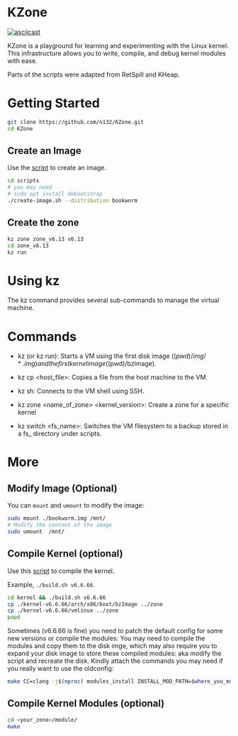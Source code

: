 # KZone

[![asciicast](https://asciinema.org/a/FhI3yXmoT5FedbiSphHQJEWP2.svg)](https://asciinema.org/a/FhI3yXmoT5FedbiSphHQJEWP2)


KZone is a playground for learning and experimenting with the Linux kernel. This infrastructure allows you to write, compile, and debug kernel modules with ease.

Parts of the scripts were adapted from RetSpill and KHeap.


# Getting Started

```sh
git clone https://github.com/n132/KZone.git
cd KZone
```

## Create an Image

Use the [script][3] to create an image. 

```bash
cd scripts
# you may need
# sudo apt install debootstrap
./create-image.sh --distribution bookworm
```

## Create the zone
```bash
kz zone zone_v6.13 v6.13
cd zone_v6.13
kz run
```

# Using kz

The kz command provides several sub-commands to manage the virtual machine.

# Commands
- kz (or kz run):
Starts a VM using the first disk image ($(pwd)/img/*.img) and the first kernel image ($(pwd)/bzImage).

- kz cp <host_file>:
Copies a file from the host machine to the VM.

- kz sh:
Connects to the VM shell using SSH.

- kz zone <name_of_zone> <kernel_version>:
Create a zone for a specific kernel

- kz switch <fs_name>:
Switches the VM filesystem to a backup stored in a fs_<name> directory under scripts.




[1]: https://github.com/sefcom/RetSpill
[2]: https://github.com/sefcom/KHeaps
[3]: ./scripts/create-image.sh
[4]: ./kernel/build.sh
[5]: https://github.com/torvalds/linux/blob/master/scripts/extract-vmlinux
[6]: https://github.com/marin-m/vmlinux-to-elf



# More

## Modify Image (Optional)
You can `mount` and `umount` to modify the image:

```bash
sudo mount ./bookworm.img /mnt/
# Modify the content of the image
sudo umount  /mnt/
```


## Compile Kernel (optional)

Use this [script][4] to compile the kernel.

Example, `./build.sh v6.6.66`.

```bash
cd kernel && ./build.sh v6.6.66
cp ./kernel-v6.6.66/arch/x86/boot/bzImage ../zone
cp ./kernel-v6.6.66/vmlinux ../zone
popd
```

Sometimes (v6.6.66 is fine) you need to patch the default config for some new versions or compile the modules: You may need to compile the modules and copy them to the disk imge, which may also require you to expand your disk image to store these compiled modules: aka modify the script and recreate the disk. Kindly attach the commands you may need if you really want to use the oldconfig:

```bash
make CC=clang -j$(nproc) modules_install INSTALL_MOD_PATH=$where_you_mount_the_disk_img
```


## Compile Kernel Modules (optional)

```bash
cd <your_zone>/module/
make
```
